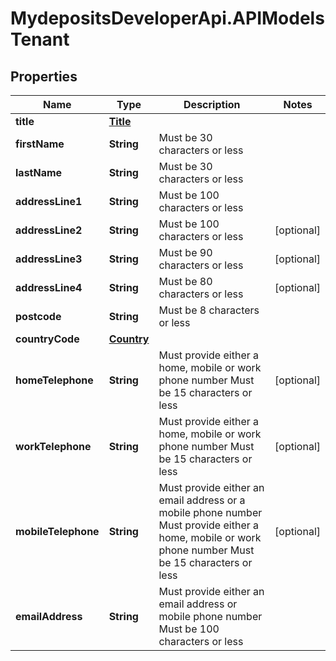 # MydepositsDeveloperApi.APIModelsTenant

## Properties

Name | Type | Description | Notes
------------ | ------------- | ------------- | -------------
**title** | [**Title**](Title.md) |  | 
**firstName** | **String** | Must be 30 characters or less | 
**lastName** | **String** | Must be 30 characters or less | 
**addressLine1** | **String** | Must be 100 characters or less | 
**addressLine2** | **String** | Must be 100 characters or less | [optional] 
**addressLine3** | **String** | Must be 90 characters or less | [optional] 
**addressLine4** | **String** | Must be 80 characters or less | [optional] 
**postcode** | **String** | Must be 8 characters or less | 
**countryCode** | [**Country**](Country.md) |  | 
**homeTelephone** | **String** | Must provide either a home, mobile or work phone number Must be 15 characters or less  | [optional] 
**workTelephone** | **String** | Must provide either a home, mobile or work phone number Must be 15 characters or less  | [optional] 
**mobileTelephone** | **String** | Must provide either an email address or a mobile phone number Must provide either a home, mobile or work phone number Must be 15 characters or less  | [optional] 
**emailAddress** | **String** | Must provide either an email address or mobile phone number Must be 100 characters or less  | 


